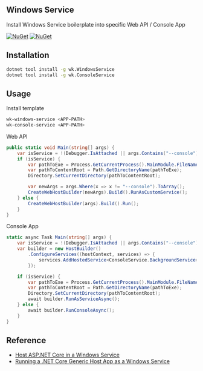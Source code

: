 ## Windows Service

Install Windows Service boilerplate into specific Web API / Console App

[![NuGet](https://img.shields.io/nuget/v/wk.WindowsService.svg)](https://www.nuget.org/packages/wk.WindowsService)
[![NuGet](https://img.shields.io/nuget/v/wk.ConsoleService.svg)](https://www.nuget.org/packages/wk.ConsoleService)

## Installation

```bash
dotnet tool install -g wk.WindowsService
dotnet tool install -g wk.ConsoleService
```

## Usage

Install template

```bash
wk-windows-service <APP-PATH>
wk-console-service <APP-PATH>
```

Web API

```csharp
public static void Main(string[] args) {
    var isService = !(Debugger.IsAttached || args.Contains("--console"));
    if (isService) {
        var pathToExe = Process.GetCurrentProcess().MainModule.FileName;
        var pathToContentRoot = Path.GetDirectoryName(pathToExe);
        Directory.SetCurrentDirectory(pathToContentRoot);

        var newArgs = args.Where(x => x != "--console").ToArray();
        CreateWebHostBuilder(newArgs).Build().RunAsCustomService();
    } else {
        CreateWebHostBuilder(args).Build().Run();
    }
}
```

Console App

```csharp
static async Task Main(string[] args) {
    var isService = !(Debugger.IsAttached || args.Contains("--console"));
    var builder = new HostBuilder()
        .ConfigureServices((hostContext, services) => {
            services.AddHostedService<ConsoleService.BackgroundService>();
        });

    if (isService) {
        var pathToExe = Process.GetCurrentProcess().MainModule.FileName;
        var pathToContentRoot = Path.GetDirectoryName(pathToExe);
        Directory.SetCurrentDirectory(pathToContentRoot);
        await builder.RunAsServiceAsync();
    } else {
        await builder.RunConsoleAsync();
    }
}
```

## Reference

- [Host ASP.NET Core in a Windows Service](https://docs.microsoft.com/en-us/aspnet/core/host-and-deploy/windows-service?view=aspnetcore-2.2)
- [Running a .NET Core Generic Host App as a Windows Service](https://www.stevejgordon.co.uk/running-net-core-generic-host-applications-as-a-windows-service)